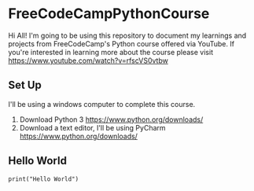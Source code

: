 # FreeCodeCampPythonCourse

Hi All! I'm going to be using this repository to document my learnings and projects from FreeCodeCamp's Python course offered via YouTube. If you're interested in learning more about the course please visit https://www.youtube.com/watch?v=rfscVS0vtbw


## Set Up
I'll be using a windows computer to complete this course.
1. Download Python 3 https://www.python.org/downloads/
2. Download a text editor, I'll be using PyCharm https://www.python.org/downloads/

## Hello World
```
print("Hello World")
```

